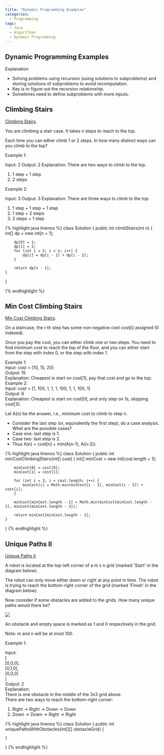 ```yaml
---
title: "Dynamic Programming Examples"
categories:
  - Programming
tags:
  - Java
  - Algorithms
  - Dynamic Programming
---
```


## Dynamic Programming Examples

Explanation

* Solving problems using recursion (using solutions to subproblems) and storing solutions of subproblems to avoid recomputation.
* Key is to figure out the recursion relationship.
* Sometimes need to define subproblems with more inputs.

## Climbing Stairs

[Climbing Stairs](https://leetcode.com/problems/climbing-stairs/).

You are climbing a stair case. It takes n steps to reach to the top.

Each time you can either climb 1 or 2 steps. In how many distinct ways can you climb to the top?

Example 1:

Input: 2
Output: 2
Explanation: There are two ways to climb to the top.
1. 1 step + 1 step
2. 2 steps  
  
Example 2:

Input: 3
Output: 3
Explanation: There are three ways to climb to the top.
1. 1 step + 1 step + 1 step
2. 1 step + 2 steps
3. 2 steps + 1 step


{% highlight java linenos %}
class Solution {
    public int climbStairs(int n) {
        int[] dp = new int[n + 1];

        dp[0] = 1;
        dp[1] = 2;
        for (int i = 2; i < n; i++) {
            dp[i] = dp[i - 1] + dp[i - 2];
        }

        return dp[n - 1];
    }

}

{% endhighlight %}

## Min Cost Climbing Stairs

[Min Cost Climbing Stairs](https://leetcode.com/problems/min-cost-climbing-stairs/).

On a staircase, the i-th step has some non-negative cost cost[i] assigned (0 indexed).

Once you pay the cost, you can either climb one or two steps. You need to find minimum cost to reach the top of the floor, and you can either start from the step with index 0, or the step with index 1.

Example 1:  
Input: cost = [10, 15, 20]  
Output: 15  
Explanation: Cheapest is start on cost[1], pay that cost and go to the top.  
Example 2:  
Input: cost = [1, 100, 1, 1, 1, 100, 1, 1, 100, 1]  
Output: 6  
Explanation: Cheapest is start on cost[0], and only step on 1s, skipping cost[3].  


Let A(n) be the answer, i.e., minimum cost to climb to step n.  
* Consider the last step (or, equivalently the first step), do a case analysis.  What are the possible cases?
* Case one: last step is 1.  
* Case two: last step is 2.
* Thus A(n) = cost[n] + min(A(n-1), A(n-2)).


{% highlight java linenos %}
class Solution {
    public int minCostClimbingStairs(int[] cost) {
        int[] minCost = new int[cost.length + 1];

        minCost[0] = cost[0];
        minCost[1] = cost[1];

        for (int i = 2; i < cost.length; i++) {
            minCost[i] = Math.min(minCost[i - 1], minCost[i - 2]) + cost[i];
        }

        minCost[minCost.length - 1] = Math.min(minCost[minCost.length - 2], minCost[minCost.length - 3]);

        return minCost[minCost.length - 1];
    }
}
{% endhighlight %}

##  Unique Paths II

[Unique Paths II](https://leetcode.com/problems/unique-paths-ii/).

A robot is located at the top-left corner of a m x n grid (marked 'Start' in the diagram below).

The robot can only move either down or right at any point in time. The robot is trying to reach the bottom-right corner of the grid (marked 'Finish' in the diagram below).

Now consider if some obstacles are added to the grids. How many unique paths would there be?

![](https://assets.leetcode.com/uploads/2018/10/22/robot_maze.png)

An obstacle and empty space is marked as 1 and 0 respectively in the grid.

Note: m and n will be at most 100.

Example 1:  

Input:  
[  
  [0,0,0],  
  [0,1,0],  
  [0,0,0]  
]  
Output: 2  
Explanation:  
There is one obstacle in the middle of the 3x3 grid above.  
There are two ways to reach the bottom-right corner:  
1. Right -> Right -> Down -> Down  
2. Down -> Down -> Right -> Right  

{% highlight java linenos %}
class Solution {
    public int uniquePathsWithObstacles(int[][] obstacleGrid) {

    }
}
{% endhighlight %}
